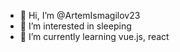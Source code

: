 - 👋 Hi, I’m @ArtemIsmagilov23
- 👀 I’m interested in sleeping
- 🌱 I’m currently learning vue.js, react
<!---
ArtemIsmagilov23/ArtemIsmagilov23 is a ✨ special ✨ repository because its `README.md` (this file) appears on your GitHub profile.
You can click the Preview link to take a look at your changes.
--->
